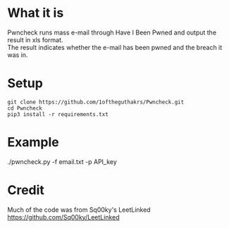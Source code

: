 # What it is
Pwncheck runs mass e-mail through Have I Been Pwned and output the result in xls format.<br>
The result indicates whether the e-mail has been pwned and the breach it was in. 
# Setup
```
git clone https://github.com/1oftheguthakrs/Pwncheck.git
cd Pwncheck
pip3 install -r requirements.txt
```
# Example
./pwncheck.py -f email.txt -p API_key 

# Credit
Much of the code was from Sq00ky's LeetLinked
https://github.com/Sq00ky/LeetLinked
